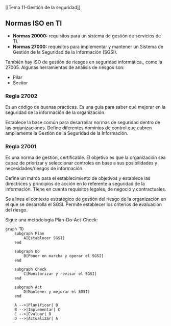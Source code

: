  [[Tema 11-Gestión de la seguridad]]

## Normas ISO en TI
+ **Normas 20000:** requisitos para un sistema de gestión de servicios de TI.
+ **Normas 27000:** requisitos para implementar y mantener un Sistema de Gestión de la Seguridad de la Información (SGSI).

También hay ISO de gestión de riesgos en seguridad informática., como la 27005. Algunas herramientas de análisis de riesgos son:
+ Pilar
+ Secitor

### Regla 27002
Es un código de buenas prácticas. Es una guía para saber qué mejorar en la seguridad de la información de la organización.

Establece la base común para desarrollar normas de seguridad dentro de las organizaciones. Define diferentes dominios de control que cubren ampliamente la Gestión de la Seguridad de la Información. 

### Regla 27001
Es una norma de gestión, certificable. El objetivo es que la organización sea capaz de priorizar y seleccionar controles en base a sus posibilidades y necesidades/riesgos de información.

Define un marco para el establecimiento de objetivos y establece las directrices y principios de acción en lo referente a seguridad de la información. Tiene en cuenta requisitos legales, de negocio y contractuales. 

Se alinea el contexto estratégico de gestión del riesgo de la organización en el que se desarrolla el SGSI. Permite establecer los criterios de evaluación del riesgo.

Sigue una metodología Plan-Do-Act-Check:
```mermaid
graph TD
    subgraph Plan
        A[Establecer SGSI]
    end

    subgraph Do
        B[Poner en marcha y operar el SGSI]
    end

    subgraph Check
        C[Monitorizar y revisar el SGSI]
    end

    subgraph Act
        D[Mantener y mejorar el SGSI]
    end

    A -->|Planificar| B
    B -->|Implementar| C
    C -->|Evaluar| D
    D -->|Actualizar| A

```

